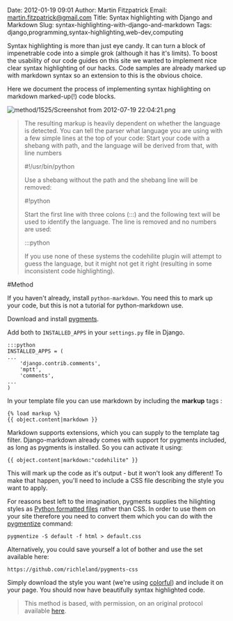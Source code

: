Date: 2012-01-19 09:01
Author: Martin Fitzpatrick
Email: martin.fitzpatrick@gmail.com
Title: Syntax highlighting with Django and Markdown
Slug: syntax-highlighting-with-django-and-markdown
Tags: django,programming,syntax-highlighting,web-dev,computing

Syntax highlighting is more than just eye candy. It can turn a block of impenetrable code into a simple grok (although it has it's limits). To boost the usability of our code guides on this site we wanted to implement nice clear syntax highlighting of our hacks. Code samples are already marked up with markdown syntax so an extension to this is the obvious choice.

Here we document the process of implementing syntax highlighting on markdown marked-up(!) code blocks.


![method/1525/Screenshot from 2012-07-19 22:04:21.png](/static/images/method/1525/Screenshot%20from%202012-07-19%2022%3A04%3A21.png)



>The resulting markup is heavily dependent on whether the language is detected. You can tell the parser what language you are using with a few simple lines at the top of your code:
>Start your code with a shebang with path, and the language will be derived from that, with line numbers
>
>    #!/usr/bin/python
>
>Use a shebang without the path and the shebang line will be removed: 
>
>    #!python
>
>Start the first line with three colons (:::) and the following text will be used to identify the language. The line is removed and no numbers are used:
>
>    :::python
>
>If you use none of these systems the codehilite plugin will attempt to guess the language, but it might not get it right (resulting in some inconsistent code highlighting).
>




#Method

If you haven't already, install `python-markdown`. You need this to mark up your code, but this is not a tutorial for python-markdown use. 



Download and install [pygments](http://pygments.org/).



Add both to `INSTALLED_APPS` in your `settings.py` file in Django.

    :::python
    INSTALLED_APPS = (
    ...
        'django.contrib.comments',
        'mptt',
        'comments',
    ...
    )




In your template file you can use markdown by including the **markup** tags :

    {% load markup %}
    {{ object.content|markdown }}





Markdown supports extensions, which you can supply to the template tag filter. Django-markdown already comes with support for pygments included, as long as pygments is installed. So you can activate it using:

    {{ object.content|markdown:"codehilite" }}

This will mark up the code as it's output - but it won't look any different! To make that happen, you'll need to include a CSS file describing the style you want to apply.



For reasons best left to the imagination, pygments supplies the hilighting styles as  [Python formatted files](http://pygments.org/docs/styles/)  rather than CSS. In order to use them on your site therefore you need to convert them which you can do with the [pygmentize](http://pygments.org/docs/cmdline/) command:

    pygmentize -S default -f html > default.css

Alternatively, you could save yourself a lot of bother and use the set available here:

    https://github.com/richleland/pygments-css

Simply download the style you want (we're using [colorful](https://github.com/richleland/pygments-css/blob/master/colorful.css)) and include it on your page. You should now have beautifully syntax highlighted code.







>This method is based, with permission, on an original protocol available [here](http://freewisdom.org/projects/python-markdown/CodeHilite).


